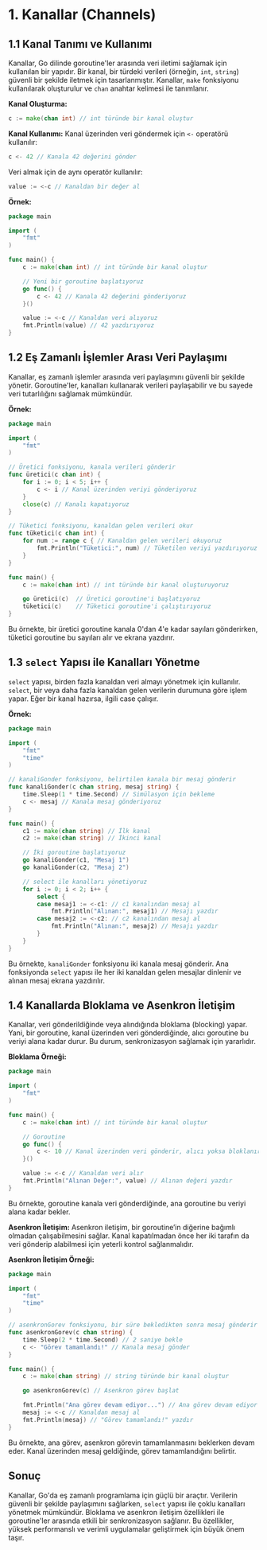 # 1. Kanallar (Channels)

## 1.1 Kanal Tanımı ve Kullanımı
Kanallar, Go dilinde goroutine'ler arasında veri iletimi sağlamak için kullanılan bir yapıdır. Bir kanal, bir türdeki verileri (örneğin, `int`, `string`) güvenli bir şekilde iletmek için tasarlanmıştır. Kanallar, `make` fonksiyonu kullanılarak oluşturulur ve `chan` anahtar kelimesi ile tanımlanır.

**Kanal Oluşturma:**
```go
c := make(chan int) // int türünde bir kanal oluştur
```

**Kanal Kullanımı:**
Kanal üzerinden veri göndermek için `<-` operatörü kullanılır:
```go
c <- 42 // Kanala 42 değerini gönder
```

Veri almak için de aynı operatör kullanılır:
```go
value := <-c // Kanaldan bir değer al
```

**Örnek:**
```go
package main

import (
    "fmt"
)

func main() {
    c := make(chan int) // int türünde bir kanal oluştur

    // Yeni bir goroutine başlatıyoruz
    go func() {
        c <- 42 // Kanala 42 değerini gönderiyoruz
    }()

    value := <-c // Kanaldan veri alıyoruz
    fmt.Println(value) // 42 yazdırıyoruz
}
```

## 1.2 Eş Zamanlı İşlemler Arası Veri Paylaşımı
Kanallar, eş zamanlı işlemler arasında veri paylaşımını güvenli bir şekilde yönetir. Goroutine'ler, kanalları kullanarak verileri paylaşabilir ve bu sayede veri tutarlılığını sağlamak mümkündür.

**Örnek:**
```go
package main

import (
    "fmt"
)

// Üretici fonksiyonu, kanala verileri gönderir
func üretici(c chan int) {
    for i := 0; i < 5; i++ {
        c <- i // Kanal üzerinden veriyi gönderiyoruz
    }
    close(c) // Kanalı kapatıyoruz
}

// Tüketici fonksiyonu, kanaldan gelen verileri okur
func tüketici(c chan int) {
    for num := range c { // Kanaldan gelen verileri okuyoruz
        fmt.Println("Tüketici:", num) // Tüketilen veriyi yazdırıyoruz
    }
}

func main() {
    c := make(chan int) // int türünde bir kanal oluşturuyoruz

    go üretici(c)  // Üretici goroutine'i başlatıyoruz
    tüketici(c)    // Tüketici goroutine'i çalıştırıyoruz
}
```

Bu örnekte, bir üretici goroutine kanala 0'dan 4'e kadar sayıları gönderirken, tüketici goroutine bu sayıları alır ve ekrana yazdırır.

## 1.3 `select` Yapısı ile Kanalları Yönetme
`select` yapısı, birden fazla kanaldan veri almayı yönetmek için kullanılır. `select`, bir veya daha fazla kanaldan gelen verilerin durumuna göre işlem yapar. Eğer bir kanal hazırsa, ilgili case çalışır.

**Örnek:**
```go
package main

import (
    "fmt"
    "time"
)

// kanaliGonder fonksiyonu, belirtilen kanala bir mesaj gönderir
func kanaliGonder(c chan string, mesaj string) {
    time.Sleep(1 * time.Second) // Simülasyon için bekleme
    c <- mesaj // Kanala mesaj gönderiyoruz
}

func main() {
    c1 := make(chan string) // İlk kanal
    c2 := make(chan string) // İkinci kanal

    // İki goroutine başlatıyoruz
    go kanaliGonder(c1, "Mesaj 1")
    go kanaliGonder(c2, "Mesaj 2")

    // select ile kanalları yönetiyoruz
    for i := 0; i < 2; i++ {
        select {
        case mesaj1 := <-c1: // c1 kanalından mesaj al
            fmt.Println("Alınan:", mesaj1) // Mesajı yazdır
        case mesaj2 := <-c2: // c2 kanalından mesaj al
            fmt.Println("Alınan:", mesaj2) // Mesajı yazdır
        }
    }
}
```

Bu örnekte, `kanaliGonder` fonksiyonu iki kanala mesaj gönderir. Ana fonksiyonda `select` yapısı ile her iki kanaldan gelen mesajlar dinlenir ve alınan mesaj ekrana yazdırılır.

## 1.4 Kanallarda Bloklama ve Asenkron İletişim
Kanallar, veri gönderildiğinde veya alındığında bloklama (blocking) yapar. Yani, bir goroutine, kanal üzerinden veri gönderdiğinde, alıcı goroutine bu veriyi alana kadar durur. Bu durum, senkronizasyon sağlamak için yararlıdır.

**Bloklama Örneği:**
```go
package main

import (
    "fmt"
)

func main() {
    c := make(chan int) // int türünde bir kanal oluştur

    // Goroutine
    go func() {
        c <- 10 // Kanal üzerinden veri gönderir, alıcı yoksa bloklanır
    }()

    value := <-c // Kanaldan veri alır
    fmt.Println("Alınan Değer:", value) // Alınan değeri yazdır
}
```

Bu örnekte, goroutine kanala veri gönderdiğinde, ana goroutine bu veriyi alana kadar bekler.

**Asenkron İletişim:**
Asenkron iletişim, bir goroutine’in diğerine bağımlı olmadan çalışabilmesini sağlar. Kanal kapatılmadan önce her iki tarafın da veri gönderip alabilmesi için yeterli kontrol sağlanmalıdır.

**Asenkron İletişim Örneği:**
```go
package main

import (
    "fmt"
    "time"
)

// asenkronGorev fonksiyonu, bir süre bekledikten sonra mesaj gönderir
func asenkronGorev(c chan string) {
    time.Sleep(2 * time.Second) // 2 saniye bekle
    c <- "Görev tamamlandı!" // Kanala mesaj gönder
}

func main() {
    c := make(chan string) // string türünde bir kanal oluştur

    go asenkronGorev(c) // Asenkron görev başlat

    fmt.Println("Ana görev devam ediyor...") // Ana görev devam ediyor mesajını yazdır
    mesaj := <-c // Kanaldan mesaj al
    fmt.Println(mesaj) // "Görev tamamlandı!" yazdır
}
```

Bu örnekte, ana görev, asenkron görevin tamamlanmasını beklerken devam eder. Kanal üzerinden mesaj geldiğinde, görev tamamlandığını belirtir.

## Sonuç
Kanallar, Go'da eş zamanlı programlama için güçlü bir araçtır. Verilerin güvenli bir şekilde paylaşımını sağlarken, `select` yapısı ile çoklu kanalları yönetmek mümkündür. Bloklama ve asenkron iletişim özellikleri ile goroutine'ler arasında etkili bir senkronizasyon sağlanır. Bu özellikler, yüksek performanslı ve verimli uygulamalar geliştirmek için büyük önem taşır.
